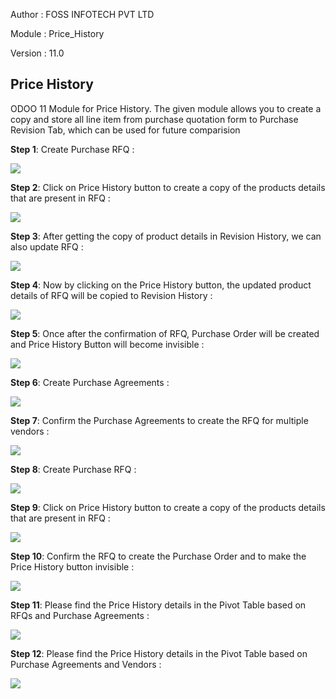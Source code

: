 
Author : FOSS INFOTECH PVT LTD

Module : Price\_History

Version : 11.0

<h2>Price History</h2>

<p>ODOO 11 Module for Price History. The given module allows you to create a copy and store all line item from purchase quotation form to Purchase Revision Tab, which can be used for future comparision</p>

<p><b>Step 1</b>: Create Purchase RFQ :</p>
<img src="static/description/p1.png">

<p><b>Step 2</b>: Click on Price History button to create a copy of the products details that are present in RFQ :</p>
<img src="static/description/p2.png">

<p><b>Step 3</b>: After getting the copy of product details in Revision History, we can also update RFQ :</p>
<img src="static/description/p3.png">

<p><b>Step 4</b>: Now by clicking on the Price History button, the updated product details of RFQ will be copied to Revision History :</p>
<img src="static/description/p5.png">

<p><b>Step 5</b>: Once after the confirmation of RFQ, Purchase Order will be created and Price History Button will become invisible :</p>
<img src="static/description/p6.png">

<p><b>Step 6</b>: Create Purchase Agreements :</p>
<img src="static/description/p7.png">

<p><b>Step 7</b>: Confirm the Purchase Agreements to create the RFQ for multiple vendors :</p>  
<img src="static/description/p8.png">

<p><b>Step 8</b>: Create Purchase RFQ :</p>  
<img src="static/description/p11.png">

<p><b>Step 9</b>: Click on Price History button to create a copy of the products details that are present in RFQ :</p>  
<img src="static/description/p12.png">

<p><b>Step 10</b>: Confirm the RFQ to create the Purchase Order and to make the Price History button invisible :</p>  
<img src="static/description/p13.png">

<p><b>Step 11</b>: Please find the Price History details in the Pivot Table based on RFQs and Purchase Agreements :</p>  
<img src="static/description/p14.png">

<p><b>Step 12</b>: Please find the Price History details in the Pivot Table based on Purchase Agreements and Vendors :</p>  
<img src="static/description/p15.png">
